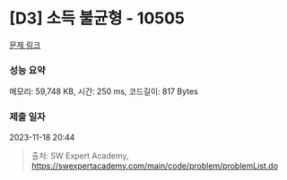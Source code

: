# [D3] 소득 불균형 - 10505 

[문제 링크](https://swexpertacademy.com/main/code/problem/problemDetail.do?contestProbId=AXNP4CvauaMDFAXS) 

### 성능 요약

메모리: 59,748 KB, 시간: 250 ms, 코드길이: 817 Bytes

### 제출 일자

2023-11-18 20:44



> 출처: SW Expert Academy, https://swexpertacademy.com/main/code/problem/problemList.do
